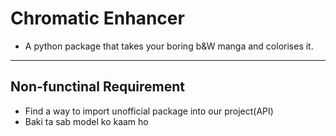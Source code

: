 # Chromatic Enhancer
- A python package that takes your boring b&W manga and colorises it.
---
## Non-functinal Requirement
- Find a way to import unofficial package into our project(API)
- Baki ta sab model ko kaam ho
